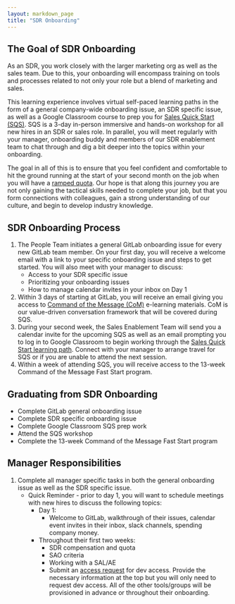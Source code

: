 ```yaml
---
layout: markdown_page
title: "SDR Onboarding"
---
```


## The Goal of SDR Onboarding
As an SDR, you work closely with the larger marketing org as well as the sales team. Due to this, your onboarding will encompass training on tools and processes related to not only your role but a blend of marketing and sales. 

This learning experience involves virtual self-paced learning paths in the form of a general company-wide onboarding issue, an SDR specific issue, as well as a Google Classroom course to prep you for [Sales Quick Start (SQS)](/handbook/sales/onboarding/#sales-quick-start-workshop). SQS is a 3-day in-person immersive and hands-on workshop for all new hires in an SDR or sales role. In parallel, you will meet regularly with your manager, onboarding buddy and members of our SDR enablement team to chat through and dig a bit deeper into the topics within your onboarding. 

The goal in all of this is to ensure that you feel confident and comfortable to hit the ground running at the start of your second month on the job when you will have a [ramped quota](/handbook/marketing/revenue-marketing/sdr/#sdr-compensation-and-quota). Our hope is that along this journey you are not only gaining the tactical skills needed to complete your job, but that you form connections with colleagues, gain a strong understanding of our culture, and begin to develop industry knowledge.

## SDR Onboarding Process

1.  The People Team initiates a general GitLab onboarding issue for every new GitLab team member. On your first day, you will receive a welcome email with a link to your specific onboarding issue and steps to get started. You will also meet with your manager to discuss:
    * Access to your SDR specific issue
    * Prioritizing your onboarding issues
    * How to manage calendar invites in your inbox on Day 1
1.  Within 3 days of starting at GitLab, you will receive an email giving you access to [Command of the Message (CoM)](/handbook/sales/command-of-the-message/) e-learning materials. CoM is our value-driven conversation framework that will be covered during SQS.
1.  During your second week, the Sales Enablement Team will send you a calendar invite for the upcoming SQS as well as an email prompting you to log in to Google Classroom to begin working through the [Sales Quick Start learning path](/handbook/sales/onboarding/#sales-quick-start-learning-path). Connect with your manager to arrange travel for SQS or if you are unable to attend the next session. 
2.  Within a week of attending SQS, you will receive access to the 13-week Command of the Message Fast Start program.

## Graduating from SDR Onboarding
* Complete GitLab general onboarding issue
* Complete SDR specific onboarding issue
* Complete Google Classroom SQS prep work
* Attend the SQS workshop
* Complete the 13-week Command of the Message Fast Start program

## Manager Responsibilities

1.  Complete all manager specific tasks in both the general onboarding issue as well as the SDR specific issue.
    *  Quick Reminder - prior to day 1, you will want to schedule meetings with new hires to discuss the following topics:
        * Day 1: 
             *  Welcome to GitLab, walkthrough of their issues, calendar event invites in their inbox, slack channels, spending company money. 
        * Throughout their first two weeks:
            * SDR compensation and quota
            * SAO criteria 
            * Working with a SAL/AE
            * Submit an [access request](https://gitlab.com/gitlab-com/access-requests/issues) for dev access. Provide the necessary information at the top but you will only need to request dev access. All of the other tools/groups will be provisioned in advance or throughout their onboarding. 

